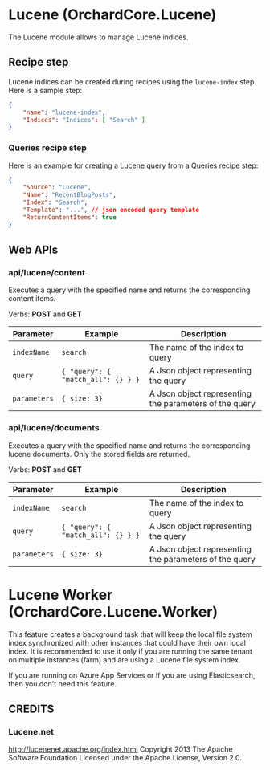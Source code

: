 # Lucene (OrchardCore.Lucene)

The Lucene module allows to manage Lucene indices.

## Recipe step

Lucene indices can be created during recipes using the `lucene-index` step.
Here is a sample step:

```json
{
    "name": "lucene-index",
    "Indices": "Indices": [ "Search" ]
}

```

### Queries recipe step

Here is an example for creating a Lucene query from a Queries recipe step:

```json
{
    "Source": "Lucene",
    "Name": "RecentBlogPosts",
    "Index": "Search",
    "Template": "...", // json encoded query template
    "ReturnContentItems": true
}
```


## Web APIs

### api/lucene/content

Executes a query with the specified name and returns the corresponding content items.

Verbs: **POST** and **GET**

| Parameter | Example | Description |
| --------- | ---- |------------ |
| `indexName` | `search` | The name of the index to query |
| `query` | `{ "query": { "match_all": {} } }` | A Json object representing the query |
| `parameters` | `{ size: 3}` | A Json object representing the parameters of the query |

### api/lucene/documents

Executes a query with the specified name and returns the corresponding lucene documents. Only the stored
fields are returned.

Verbs: **POST** and **GET**

| Parameter | Example | Description |
| --------- | ---- |------------ |
| `indexName` | `search` | The name of the index to query |
| `query` | `{ "query": { "match_all": {} } }` | A Json object representing the query |
| `parameters` | `{ size: 3}` | A Json object representing the parameters of the query |

# Lucene Worker (OrchardCore.Lucene.Worker)

This feature creates a background task that will keep the local file system index synchronized with
other instances that could have their own local index. It is recommended to use it only if you are 
running the same tenant on multiple instances (farm) and are using a Lucene file system index.

If you are running on Azure App Services or if you are using Elasticsearch, then you don't need this 
feature.

## CREDITS

### Lucene.net

http://lucenenet.apache.org/index.html
Copyright 2013 The Apache Software Foundation
Licensed under the Apache License, Version 2.0. 